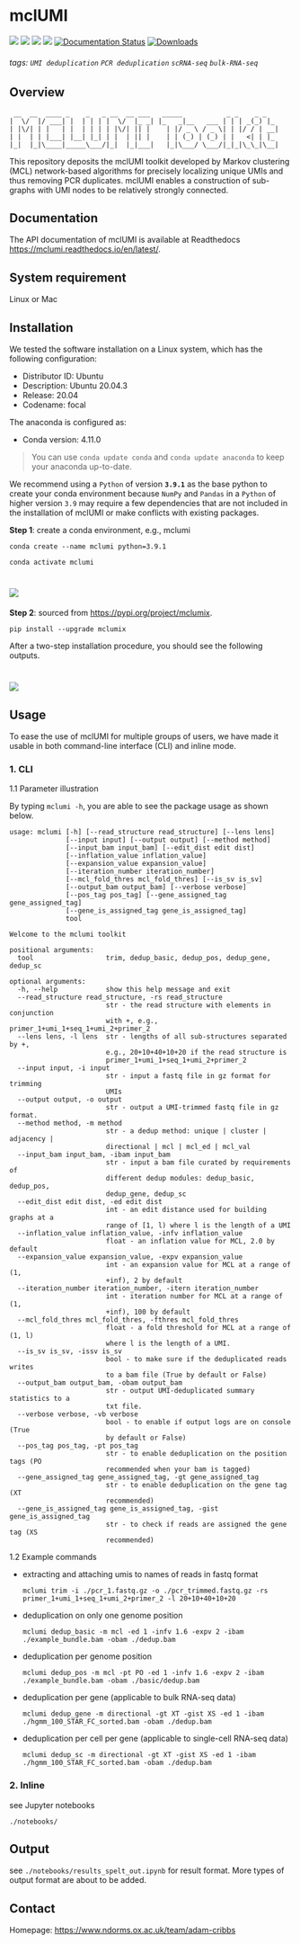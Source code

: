 # mclUMI
![](https://img.shields.io/badge/mclUMI-executable-519dd9.svg)
![](https://img.shields.io/badge/last_released-Oct._2021-green.svg)
![](https://img.shields.io/github/stars/cribbslab/mclumi?logo=GitHub&color=blue)
![](https://img.shields.io/pypi/v/mclumix?logo=PyPI)
[![Documentation Status](https://readthedocs.org/projects/mclumi/badge/?version=latest)](https://mclumi.readthedocs.io/en/latest/?badge=latest)
[![Downloads](https://pepy.tech/badge/mclumi)](https://pepy.tech/project/mclumi)

###### tags: `UMI deduplication` `PCR deduplication` `scRNA-seq` `bulk-RNA-seq`

## Overview
```
 __  __  ____ _    _   _ __  __ ___   _____           _ _    _ _   
|  \/  |/ ___| |  | | | |  \/  |_ _| |_   _|__   ___ | | | _(_) |_ 
| |\/| | |   | |  | | | | |\/| || |    | |/ _ \ / _ \| | |/ / | __|
| |  | | |___| |__| |_| | |  | || |    | | (_) | (_) | |   <| | |_ 
|_|  |_|\____|_____\___/|_|  |_|___|   |_|\___/ \___/|_|_|\_\_|\__|
```

This repository deposits the mclUMI toolkit developed by Markov clustering (MCL) network-based algorithms for precisely localizing unique UMIs and thus removing PCR duplicates. mclUMI enables a construction of sub-graphs with UMI nodes to be relatively strongly connected.

## Documentation
The API documentation of mclUMI is available at Readthedocs https://mclumi.readthedocs.io/en/latest/.

## System requirement
Linux or Mac

## Installation
We tested the software installation on a Linux system, which has the following configuration:
* Distributor ID: Ubuntu
* Description:    Ubuntu 20.04.3
* Release:        20.04
* Codename:       focal

The anaconda is configured as:
* Conda version: 4.11.0

> You can use `conda update conda` and `conda update anaconda` to keep your anaconda up-to-date.

We recommend using a `Python` of version **`3.9.1`** as the base python to create your conda environment because `NumPy` and `Pandas` in a `Python` of higher version `3.9` may require a few dependencies that are not included in the installation of mclUMI or make conflicts with existing packages.

**Step 1**: create a conda environment, e.g., mclumi
  ```angular2html
  conda create --name mclumi python=3.9.1
      
  conda activate mclumi
  ```
  
  <h1>
      <img src="https://github.com/cribbslab/mclumi/blob/main/imgs/conda-setting.png?raw=true">
      <br>
  </h1>

**Step 2**: sourced from https://pypi.org/project/mclumix.
  ```angular2html
  pip install --upgrade mclumix
  ```
After a two-step installation procedure, you should see the following outputs.
  <h1>
      <img src="https://github.com/cribbslab/mclumi/blob/main/imgs/install.png?raw=true">
      <br>
  </h1>

## Usage
To ease the use of mclUMI for multiple groups of users, we have made it usable in both command-line interface (CLI) and inline mode. 

### 1. CLI
1.1 Parameter illustration

By typing `mclumi -h`, you are able to see the package usage as shown below.

```
usage: mclumi [-h] [--read_structure read_structure] [--lens lens]
              [--input input] [--output output] [--method method]
              [--input_bam input_bam] [--edit_dist edit dist]
              [--inflation_value inflation_value]
              [--expansion_value expansion_value]
              [--iteration_number iteration_number]
              [--mcl_fold_thres mcl_fold_thres] [--is_sv is_sv]
              [--output_bam output_bam] [--verbose verbose]
              [--pos_tag pos_tag] [--gene_assigned_tag gene_assigned_tag]
              [--gene_is_assigned_tag gene_is_assigned_tag]
              tool

Welcome to the mclumi toolkit

positional arguments:
  tool                  trim, dedup_basic, dedup_pos, dedup_gene, dedup_sc

optional arguments:
  -h, --help            show this help message and exit
  --read_structure read_structure, -rs read_structure
                        str - the read structure with elements in conjunction
                        with +, e.g., primer_1+umi_1+seq_1+umi_2+primer_2
  --lens lens, -l lens  str - lengths of all sub-structures separated by +,
                        e.g., 20+10+40+10+20 if the read structure is
                        primer_1+umi_1+seq_1+umi_2+primer_2
  --input input, -i input
                        str - input a fastq file in gz format for trimming
                        UMIs
  --output output, -o output
                        str - output a UMI-trimmed fastq file in gz format.
  --method method, -m method
                        str - a dedup method: unique | cluster | adjacency |
                        directional | mcl | mcl_ed | mcl_val
  --input_bam input_bam, -ibam input_bam
                        str - input a bam file curated by requirements of
                        different dedup modules: dedup_basic, dedup_pos,
                        dedup_gene, dedup_sc
  --edit_dist edit dist, -ed edit dist
                        int - an edit distance used for building graphs at a
                        range of [1, l) where l is the length of a UMI
  --inflation_value inflation_value, -infv inflation_value
                        float - an inflation value for MCL, 2.0 by default
  --expansion_value expansion_value, -expv expansion_value
                        int - an expansion value for MCL at a range of (1,
                        +inf), 2 by default
  --iteration_number iteration_number, -itern iteration_number
                        int - iteration number for MCL at a range of (1,
                        +inf), 100 by default
  --mcl_fold_thres mcl_fold_thres, -fthres mcl_fold_thres
                        float - a fold threshold for MCL at a range of (1, l)
                        where l is the length of a UMI.
  --is_sv is_sv, -issv is_sv
                        bool - to make sure if the deduplicated reads writes
                        to a bam file (True by default or False)
  --output_bam output_bam, -obam output_bam
                        str - output UMI-deduplicated summary statistics to a
                        txt file.
  --verbose verbose, -vb verbose
                        bool - to enable if output logs are on console (True
                        by default or False)
  --pos_tag pos_tag, -pt pos_tag
                        str - to enable deduplication on the position tags (PO
                        recommended when your bam is tagged)
  --gene_assigned_tag gene_assigned_tag, -gt gene_assigned_tag
                        str - to enable deduplication on the gene tag (XT
                        recommended)
  --gene_is_assigned_tag gene_is_assigned_tag, -gist gene_is_assigned_tag
                        str - to check if reads are assigned the gene tag (XS
                        recommended)
```

1.2 Example commands

* extracting and attaching umis to names of reads in fastq format
    ```
    mclumi trim -i ./pcr_1.fastq.gz -o ./pcr_trimmed.fastq.gz -rs primer_1+umi_1+seq_1+umi_2+primer_2 -l 20+10+40+10+20
    ```

* deduplication on only one genome position 
    ```
    mclumi dedup_basic -m mcl -ed 1 -infv 1.6 -expv 2 -ibam ./example_bundle.bam -obam ./dedup.bam
    ```

* deduplication per genome position
    ```
   mclumi dedup_pos -m mcl -pt PO -ed 1 -infv 1.6 -expv 2 -ibam ./example_bundle.bam -obam ./basic/dedup.bam
    ```

* deduplication per gene (applicable to bulk RNA-seq data)
    ```
    mclumi dedup_gene -m directional -gt XT -gist XS -ed 1 -ibam ./hgmm_100_STAR_FC_sorted.bam -obam ./dedup.bam
    ```

* deduplication per cell per gene (applicable to single-cell RNA-seq data)
    ```
    mclumi dedup_sc -m directional -gt XT -gist XS -ed 1 -ibam ./hgmm_100_STAR_FC_sorted.bam -obam ./dedup.bam
    ```

### 2. Inline

see Jupyter notebooks
```
./notebooks/
```

## Output
see `./notebooks/results_spelt_out.ipynb` for result format. More types of output format are about to be added.

## Contact
Homepage: https://www.ndorms.ox.ac.uk/team/adam-cribbs  